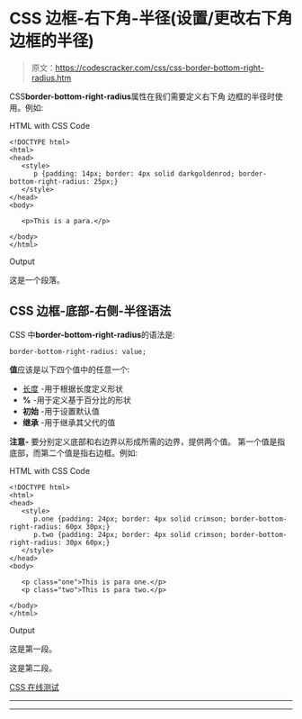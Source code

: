 # CSS 边框-右下角-半径(设置/更改右下角边框的半径)

> 原文：<https://codescracker.com/css/css-border-bottom-right-radius.htm>

CSS**border-bottom-right-radius**属性在我们需要定义右下角 边框的半径时使用。例如:

HTML with CSS Code

```
<!DOCTYPE html>
<html>
<head>
   <style>
      p {padding: 14px; border: 4px solid darkgoldenrod; border-bottom-right-radius: 25px;}
   </style>
</head>
<body>

   <p>This is a para.</p>

</body>
</html>
```

Output

这是一个段落。

## CSS 边框-底部-右侧-半径语法

CSS 中**border-bottom-right-radius**的语法是:

```
border-bottom-right-radius: value;
```

**值**应该是以下四个值中的任意一个:

*   [长度](/css/css-length-units.htm) -用于根据长度定义形状
*   **%** -用于定义基于百分比的形状
*   **初始** -用于设置默认值
*   **继承** -用于继承其父代的值

**注意-** 要分别定义底部和右边界以形成所需的边界，提供两个值。 第一个值是指底部，而第二个值是指右边框。例如:

HTML with CSS Code

```
<!DOCTYPE html>
<html>
<head>
   <style>
      p.one {padding: 24px; border: 4px solid crimson; border-bottom-right-radius: 60px 30px;}
      p.two {padding: 24px; border: 4px solid crimson; border-bottom-right-radius: 30px 60px;}
   </style>
</head>
<body>

   <p class="one">This is para one.</p>
   <p class="two">This is para two.</p>

</body>
</html>
```

Output

这是第一段。

这是第二段。

[CSS 在线测试](/exam/showtest.php?subid=5)

* * *

* * *